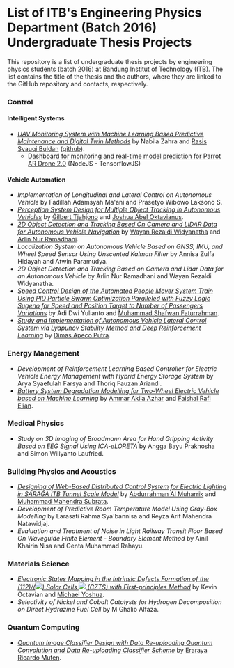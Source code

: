 # List of ITB's Engineering Physics Department (Batch 2016) Undergraduate Thesis Projects

This repository is a list of undergraduate thesis projects by engineering physics students (batch 2016) at Bandung Institut of Technology (ITB). The list contains the title of the thesis and the authors, where they are linked to the GitHub repository and contacts, respectively.

### Control
#### Intelligent Systems
- [*UAV Monitoring System with Machine Learning Based Predictive Maintenance and Digital Twin Methods*](https://github.com/rasisbuldan/ta-shop) by Nabila Zahra and [Rasis Syauqi Buldan](https://www.linkedin.com/in/rasis-syauqi-buldan-383837180) ([github](https://github.com/rasisbuldan)).
    - [Dashboard for monitoring and real-time model prediction for Parrot AR Drone 2.0](https://github.com/rasisbuldan/airdash) (NodeJS - TensorflowJS) 
#### Vehicle Automation
- *Implementation of Longitudinal and Lateral Control on Autonomous Vehicle* by Fadillah Adamsyah Ma'ani and Prasetyo Wibowo Laksono S.
- [*Perception System Design for Multiple Object Tracking in Autonomous Vehicles*](https://github.com/GilbertTjahjono/Multiple_Object_Tracking) by [Gilbert Tjahjono](https://bit.ly/gilbert_tjahjono) and [Joshua Abel Oktavianus](https://www.linkedin.com/in/joshuaabel20/).
- [*2D Object Detection and Tracking Based On Camera and LiDAR Data for Autonomous Vehicle Navigation*](https://github.com/rezanatha/object-detector-fusion) by [Wayan Rezaldi Widyanatha](https://www.linkedin.com/in/wayanrezaldi) and [Arlin Nur Ramadhani](https://linkedin.com/in/arlin-nur-ramadhani).
- *Localization System on Autonomous Vehicle Based on GNSS, IMU, and Wheel Speed Sensor Using Unscented Kalman Filter* by Annisa Zulfa Hidayah and Atwin Paramudya.
- *2D Object Detection and Tracking Based on Camera and Lidar Data for an Autonomous Vehicle* by Arlin Nur Ramadhani and Wayan Rezaldi Widyanatha.
- [*Speed Control Design of the Automated People Mover System Train Using PID Particle Swarm Optimization Paralleled with Fuzzy Logic Sugeno for Speed and Position Target to Number of Passengers Variations*](https://github.com/msffatur/PID-PSO) by Adi Dwi Yulianto and [Muhammad Shafwan Faturrahman](https://github.com/msffatur).
- [*Study and Implementation of Autonomous Vehicle Lateral Control System via Lyapunov Stability Method and Deep Reinforcement Learning*](https://github.com/dispectra/lyapunov_pf) by [Dimas Apeco Putra](https://github.com/dispectra).
<!-- ** by Muhamad Tartila Sahid. -->
### Energy Management
- *Development of Reinforcement Learning Based Controller for Electric Vehicle Energy Management with Hybrid Energy Storage System* by Arya Syaefulah Farsya and Thoriq Fauzan Ariandi.
- [*Battery System Degradation Modelling for Two-Wheel Electric Vehicle based on Machine Learning*](https://github.com/ammarakila17/tugas_akhir) by [Ammar Akila Azhar](https://www.linkedin.com/in/ammar-akila-azhar-36853a159/) and [Faishal Rafi Elian](https://www.linkedin.com/in/faishal-rafi-elian/).
<!-- ** by Hanafi Kusumayudha and Salsabila. -->
<!-- ** by Diana Vitonia and Meilisa Dewi Kharisma. -->

### Medical Physics
- *Study on 3D Imaging of Broadmann Area for Hand Gripping Activity Based on EEG Signal Using ICA-eLORETA* by Angga Bayu Prakhosha and Simon Willyanto Laufried.

### Building Physics and Acoustics
- [*Designing of Web-Based Distributed Control System for Electric Lighting in SARAGA ITB Tunnel Scale Model*](https://github.com/mumahendras3/saraga-tunnel-electric-lighting-control-prototype) by [Abdurrahman Al Muharrik](https://www.linkedin.com/in/abdurrahmanalmuharik/) and [Muhammad Mahendra Subrata](https://www.linkedin.com/in/mumahendras3/).
- *Development of Predictive Room Temperature Model Using Gray-Box Modelling* by Larasati Rahma Sya'bannisa and Reyza Arif Mahendra Natawidjaj.
- *Evaluation and Treatment of Noise in Light Railway Transit Floor Based On Waveguide Finite Element - Boundary Element Method* by Ainil Khairin Nisa and Genta Muhammad Rahayu.

### Materials Science
- [*Electronic States Mapping in the Intrinsic Defects Formation of the (112)/(<img src="https://render.githubusercontent.com/render/math?math=\overline{112}">) Solar Cells <img src="https://render.githubusercontent.com/render/math?math=Cu_{2}ZnSnS_{4}"> (CZTS) with First-principles Method*](https://github.com/MichaelYoshua98/SolarCellCZTS) by Kevin Octavian and [Michael Yoshua](linkedin.com/in/michael-yoshua).
- *Selectivity of Nickel and Cobalt Catalysts for Hydrogen Decomposition on Direct Hydrazine Fuel Cell* by M Ghalib Alfaza.

### Quantum Computing
- [*Quantum Image Classifier Design with Data Re-uploading Quantum Convolution and Data Re-uploading Classifier Scheme*](https://github.com/eraraya-ricardo/quantum_image_classifier) by [Eraraya Ricardo Muten](https://www.linkedin.com/in/e-ricardo/).
